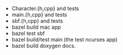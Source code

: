 * Character.{h,cpp} and tests
* main.{h,cpp} and tests
* sbf.{h,cpp} and tests
* bazel build mac app
* bazel test sbf
* bazel build/test main (the test ncurses app)
* bazel build doxygen docs.
